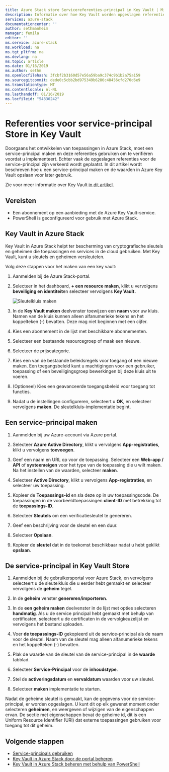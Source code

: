 ```yaml
---
title: Azure Stack store Servicereferenties-principal in Key Vault | Microsoft Docs
description: Informatie over hoe Key Vault worden opgeslagen referenties voor service-principal in Azure Stack
services: azure-stack
documentationcenter: ''
author: sethmanheim
manager: femila
editor: ''
ms.service: azure-stack
ms.workload: na
ms.tgt_pltfrm: na
ms.devlang: na
ms.topic: article
ms.date: 01/16/2019
ms.author: sethm
ms.openlocfilehash: 3fcbf2b3160d57e56a59ba9c374c9b1b2a75a159
ms.sourcegitcommit: dede0c5cbb2bd975349b6286c48456cfd270d6e9
ms.translationtype: MT
ms.contentlocale: nl-NL
ms.lasthandoff: 01/16/2019
ms.locfileid: "54330242"
---
```

# <a name="store-service-principal-credentials-in-key-vault"></a>Referenties voor service-principal Store in Key Vault

Doorgaans het ontwikkelen van toepassingen in Azure Stack, moet een service-principal maken en deze referenties gebruiken om te verifiëren voordat u implementeert. Echter vaak de opgeslagen referenties voor de service-principal zijn verkeerd wordt geplaatst. In dit artikel wordt beschreven hoe u een service-principal maken en de waarden in Azure Key Vault opslaan voor later gebruik.

Zie voor meer informatie over Key Vault [in dit artikel](azure-stack-key-vault-intro.md).

## <a name="prerequisites"></a>Vereisten

- Een abonnement op een aanbieding met de Azure Key Vault-service.
- PowerShell is geconfigureerd voor gebruik met Azure Stack.

## <a name="key-vault-in-azure-stack"></a>Key Vault in Azure Stack

Key Vault in Azure Stack helpt ter bescherming van cryptografische sleutels en geheimen die toepassingen en services in de cloud gebruiken. Met Key Vault, kunt u sleutels en geheimen versleutelen.

Volg deze stappen voor het maken van een key vault:

1. Aanmelden bij de Azure Stack-portal.

2. Selecteer in het dashboard, **+ een resource maken**, klikt u vervolgens **beveiliging en identiteit**en selecteer vervolgens **Key Vault.**

   ![Sleutelkluis maken](media/azure-stack-key-vault-store-credentials/create-key-vault.png)

3. In de **Key Vault maken** deelvenster toewijzen een **naam** voor uw kluis. Namen van de kluis kunnen alleen alfanumerieke tekens en het koppelteken (-) bevatten. Deze mag niet beginnen met een cijfer.

4. Kies een abonnement in de lijst met beschikbare abonnementen.

5. Selecteer een bestaande resourcegroep of maak een nieuwe.

6. Selecteer de prijscategorie.

7. Kies een van de bestaande beleidsregels voor toegang of een nieuwe maken. Een toegangsbeleid kunt u machtigingen voor een gebruiker, toepassing of een beveiligingsgroep bewerkingen bij deze kluis uit te voeren.

8. (Optioneel) Kies een geavanceerde toegangsbeleid voor toegang tot functies.

9. Nadat u de instellingen configureren, selecteert u **OK**, en selecteer vervolgens **maken**. De sleutelkluis-implementatie begint.

## <a name="create-a-service-principal"></a>Een service-principal maken

1. Aanmelden bij uw Azure-account via Azure portal.

2. Selecteer **Azure Active Directory**, klikt u vervolgens **App-registraties**, klikt u vervolgens **toevoegen**.

3. Geef een naam en URL op voor de toepassing. Selecteer een **Web-app / API** of **systeemeigen** voor het type van de toepassing die u wilt maken. Na het instellen van de waarden, selecteer **maken**.

4. Selecteer **Active Directory**, klikt u vervolgens **App-registraties**, en selecteer uw toepassing.

5. Kopieer de **Toepassings-id** en sla deze op in uw toepassingscode. De toepassingen in de voorbeeldtoepassingen **client-ID** met betrekking tot de **toepassings-ID**.

6. Selecteer **Sleutels** om een verificatiesleutel te genereren.

7. Geef een beschrijving voor de sleutel en een duur.

8. Selecteer **Opslaan**.

9. Kopieer de **sleutel** dat in de toekomst beschikbaar nadat u hebt geklikt **opslaan**.

## <a name="store-the-service-principal-inside-key-vault"></a>De service-principal in Key Vault Store

1. Aanmelden bij de gebruikersportal voor Azure Stack, en vervolgens selecteert u de sleutelkluis die u eerder hebt gemaakt en selecteer vervolgens de **geheim** tegel.

2. In de **geheim** venster **genereren/importeren**.

3. In de **een geheim maken** deelvenster in de lijst met opties selecteren **handmatig**. Als u de service principal hebt gemaakt met behulp van certificaten, selecteert u de certificaten in de vervolgkeuzelijst en vervolgens het bestand uploaden.

4. Voer **de toepassings-ID** gekopieerd uit de service-principal als de naam voor de sleutel. Naam van de sleutel mag alleen alfanumerieke tekens en het koppelteken (-) bevatten.

5. Plak de waarde van de sleutel van de service-principal in de **waarde** tabblad.

6. Selecteer **Service-Principal** voor de **inhoudstype**.

7. Stel de **activeringsdatum** en **vervaldatum** waarden voor uw sleutel.

8. Selecteer **maken** implementatie te starten.

Nadat de geheime sleutel is gemaakt, kan de gegevens voor de service-principal, er worden opgeslagen. U kunt dit op elk gewenst moment onder selecteren **geheimen**, en weergeven of wijzigen van de eigenschappen ervan. De sectie met eigenschappen bevat de geheime id, dit is een Uniform Resource Identifier (URI) dat externe toepassingen gebruiken voor toegang tot dit geheim.

## <a name="next-steps"></a>Volgende stappen

- [Service-principals gebruiken](azure-stack-create-service-principals.md)
- [Key Vault in Azure Stack door de portal beheren](azure-stack-key-vault-manage-portal.md)  
- [Key Vault in Azure Stack beheren met behulp van PowerShell](azure-stack-key-vault-manage-powershell.md)